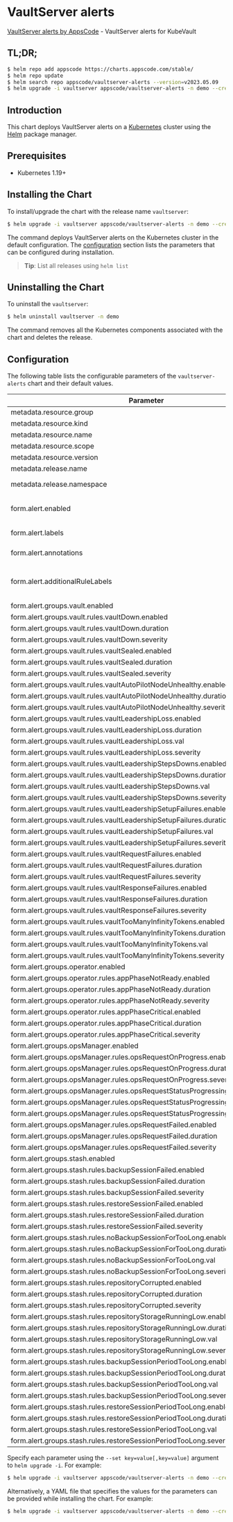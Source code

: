 # VaultServer alerts

[VaultServer alerts by AppsCode](https://github.com/appscode/alerts) - VaultServer alerts for KubeVault

## TL;DR;

```bash
$ helm repo add appscode https://charts.appscode.com/stable/
$ helm repo update
$ helm search repo appscode/vaultserver-alerts --version=v2023.05.09
$ helm upgrade -i vaultserver appscode/vaultserver-alerts -n demo --create-namespace --version=v2023.05.09
```

## Introduction

This chart deploys VaultServer alerts on a [Kubernetes](http://kubernetes.io) cluster using the [Helm](https://helm.sh) package manager.

## Prerequisites

- Kubernetes 1.19+

## Installing the Chart

To install/upgrade the chart with the release name `vaultserver`:

```bash
$ helm upgrade -i vaultserver appscode/vaultserver-alerts -n demo --create-namespace --version=v2023.05.09
```

The command deploys VaultServer alerts on the Kubernetes cluster in the default configuration. The [configuration](#configuration) section lists the parameters that can be configured during installation.

> **Tip**: List all releases using `helm list`

## Uninstalling the Chart

To uninstall the `vaultserver`:

```bash
$ helm uninstall vaultserver -n demo
```

The command removes all the Kubernetes components associated with the chart and deletes the release.

## Configuration

The following table lists the configurable parameters of the `vaultserver-alerts` chart and their default values.

|                                   Parameter                                   |                  Description                  |                Default                |
|-------------------------------------------------------------------------------|-----------------------------------------------|---------------------------------------|
| metadata.resource.group                                                       |                                               | <code>kubevault.com</code>            |
| metadata.resource.kind                                                        |                                               | <code>VaultServer</code>              |
| metadata.resource.name                                                        |                                               | <code>vaultserver</code>              |
| metadata.resource.scope                                                       |                                               | <code>Namespaced</code>               |
| metadata.resource.version                                                     |                                               | <code>v1alpha2</code>                 |
| metadata.release.name                                                         | Release name                                  | <code>""</code>                       |
| metadata.release.namespace                                                    | Release namespace                             | <code>""</code>                       |
| form.alert.enabled                                                            | # Enable PrometheusRule alerts                | <code>warning</code>                  |
| form.alert.labels                                                             | # Labels for default rules                    | <code>{"release":"prometheus"}</code> |
| form.alert.annotations                                                        | # Annotations for default rules               | <code>{}</code>                       |
| form.alert.additionalRuleLabels                                               | # Additional labels for PrometheusRule alerts | <code>{}</code>                       |
| form.alert.groups.vault.enabled                                               |                                               | <code>warning</code>                  |
| form.alert.groups.vault.rules.vaultDown.enabled                               |                                               | <code>true</code>                     |
| form.alert.groups.vault.rules.vaultDown.duration                              |                                               | <code>"0m"</code>                     |
| form.alert.groups.vault.rules.vaultDown.severity                              |                                               | <code>critical</code>                 |
| form.alert.groups.vault.rules.vaultSealed.enabled                             |                                               | <code>true</code>                     |
| form.alert.groups.vault.rules.vaultSealed.duration                            |                                               | <code>"0m"</code>                     |
| form.alert.groups.vault.rules.vaultSealed.severity                            |                                               | <code>critical</code>                 |
| form.alert.groups.vault.rules.vaultAutoPilotNodeUnhealthy.enabled             |                                               | <code>true</code>                     |
| form.alert.groups.vault.rules.vaultAutoPilotNodeUnhealthy.duration            |                                               | <code>"1m"</code>                     |
| form.alert.groups.vault.rules.vaultAutoPilotNodeUnhealthy.severity            |                                               | <code>critical</code>                 |
| form.alert.groups.vault.rules.vaultLeadershipLoss.enabled                     |                                               | <code>true</code>                     |
| form.alert.groups.vault.rules.vaultLeadershipLoss.duration                    |                                               | <code>"1m"</code>                     |
| form.alert.groups.vault.rules.vaultLeadershipLoss.val                         |                                               | <code>5</code>                        |
| form.alert.groups.vault.rules.vaultLeadershipLoss.severity                    |                                               | <code>critical</code>                 |
| form.alert.groups.vault.rules.vaultLeadershipStepsDowns.enabled               |                                               | <code>true</code>                     |
| form.alert.groups.vault.rules.vaultLeadershipStepsDowns.duration              |                                               | <code>"1m"</code>                     |
| form.alert.groups.vault.rules.vaultLeadershipStepsDowns.val                   |                                               | <code>5</code>                        |
| form.alert.groups.vault.rules.vaultLeadershipStepsDowns.severity              |                                               | <code>critical</code>                 |
| form.alert.groups.vault.rules.vaultLeadershipSetupFailures.enabled            |                                               | <code>true</code>                     |
| form.alert.groups.vault.rules.vaultLeadershipSetupFailures.duration           |                                               | <code>"1m"</code>                     |
| form.alert.groups.vault.rules.vaultLeadershipSetupFailures.val                |                                               | <code>5</code>                        |
| form.alert.groups.vault.rules.vaultLeadershipSetupFailures.severity           |                                               | <code>critical</code>                 |
| form.alert.groups.vault.rules.vaultRequestFailures.enabled                    |                                               | <code>true</code>                     |
| form.alert.groups.vault.rules.vaultRequestFailures.duration                   |                                               | <code>"15m"</code>                    |
| form.alert.groups.vault.rules.vaultRequestFailures.severity                   |                                               | <code>critical</code>                 |
| form.alert.groups.vault.rules.vaultResponseFailures.enabled                   |                                               | <code>true</code>                     |
| form.alert.groups.vault.rules.vaultResponseFailures.duration                  |                                               | <code>"15m"</code>                    |
| form.alert.groups.vault.rules.vaultResponseFailures.severity                  |                                               | <code>critical</code>                 |
| form.alert.groups.vault.rules.vaultTooManyInfinityTokens.enabled              |                                               | <code>true</code>                     |
| form.alert.groups.vault.rules.vaultTooManyInfinityTokens.duration             |                                               | <code>"5m"</code>                     |
| form.alert.groups.vault.rules.vaultTooManyInfinityTokens.val                  |                                               | <code>3</code>                        |
| form.alert.groups.vault.rules.vaultTooManyInfinityTokens.severity             |                                               | <code>warning</code>                  |
| form.alert.groups.operator.enabled                                            |                                               | <code>warning</code>                  |
| form.alert.groups.operator.rules.appPhaseNotReady.enabled                     |                                               | <code>true</code>                     |
| form.alert.groups.operator.rules.appPhaseNotReady.duration                    |                                               | <code>"5m"</code>                     |
| form.alert.groups.operator.rules.appPhaseNotReady.severity                    |                                               | <code>critical</code>                 |
| form.alert.groups.operator.rules.appPhaseCritical.enabled                     |                                               | <code>true</code>                     |
| form.alert.groups.operator.rules.appPhaseCritical.duration                    |                                               | <code>"15m"</code>                    |
| form.alert.groups.operator.rules.appPhaseCritical.severity                    |                                               | <code>warning</code>                  |
| form.alert.groups.opsManager.enabled                                          |                                               | <code>warning</code>                  |
| form.alert.groups.opsManager.rules.opsRequestOnProgress.enabled               |                                               | <code>true</code>                     |
| form.alert.groups.opsManager.rules.opsRequestOnProgress.duration              |                                               | <code>"0m"</code>                     |
| form.alert.groups.opsManager.rules.opsRequestOnProgress.severity              |                                               | <code>info</code>                     |
| form.alert.groups.opsManager.rules.opsRequestStatusProgressingToLong.enabled  |                                               | <code>true</code>                     |
| form.alert.groups.opsManager.rules.opsRequestStatusProgressingToLong.duration |                                               | <code>"30m"</code>                    |
| form.alert.groups.opsManager.rules.opsRequestStatusProgressingToLong.severity |                                               | <code>critical</code>                 |
| form.alert.groups.opsManager.rules.opsRequestFailed.enabled                   |                                               | <code>true</code>                     |
| form.alert.groups.opsManager.rules.opsRequestFailed.duration                  |                                               | <code>"0m"</code>                     |
| form.alert.groups.opsManager.rules.opsRequestFailed.severity                  |                                               | <code>critical</code>                 |
| form.alert.groups.stash.enabled                                               |                                               | <code>warning</code>                  |
| form.alert.groups.stash.rules.backupSessionFailed.enabled                     |                                               | <code>true</code>                     |
| form.alert.groups.stash.rules.backupSessionFailed.duration                    |                                               | <code>"0m"</code>                     |
| form.alert.groups.stash.rules.backupSessionFailed.severity                    |                                               | <code>critical</code>                 |
| form.alert.groups.stash.rules.restoreSessionFailed.enabled                    |                                               | <code>true</code>                     |
| form.alert.groups.stash.rules.restoreSessionFailed.duration                   |                                               | <code>"0m"</code>                     |
| form.alert.groups.stash.rules.restoreSessionFailed.severity                   |                                               | <code>critical</code>                 |
| form.alert.groups.stash.rules.noBackupSessionForTooLong.enabled               |                                               | <code>true</code>                     |
| form.alert.groups.stash.rules.noBackupSessionForTooLong.duration              |                                               | <code>"0m"</code>                     |
| form.alert.groups.stash.rules.noBackupSessionForTooLong.val                   |                                               | <code>18000</code>                    |
| form.alert.groups.stash.rules.noBackupSessionForTooLong.severity              |                                               | <code>warning</code>                  |
| form.alert.groups.stash.rules.repositoryCorrupted.enabled                     |                                               | <code>true</code>                     |
| form.alert.groups.stash.rules.repositoryCorrupted.duration                    |                                               | <code>"5m"</code>                     |
| form.alert.groups.stash.rules.repositoryCorrupted.severity                    |                                               | <code>critical</code>                 |
| form.alert.groups.stash.rules.repositoryStorageRunningLow.enabled             |                                               | <code>true</code>                     |
| form.alert.groups.stash.rules.repositoryStorageRunningLow.duration            |                                               | <code>"5m"</code>                     |
| form.alert.groups.stash.rules.repositoryStorageRunningLow.val                 |                                               | <code>10737418240 # 10GB</code>       |
| form.alert.groups.stash.rules.repositoryStorageRunningLow.severity            |                                               | <code>warning</code>                  |
| form.alert.groups.stash.rules.backupSessionPeriodTooLong.enabled              |                                               | <code>true</code>                     |
| form.alert.groups.stash.rules.backupSessionPeriodTooLong.duration             |                                               | <code>"0m"</code>                     |
| form.alert.groups.stash.rules.backupSessionPeriodTooLong.val                  |                                               | <code>1800 # 30 minute</code>         |
| form.alert.groups.stash.rules.backupSessionPeriodTooLong.severity             |                                               | <code>warning</code>                  |
| form.alert.groups.stash.rules.restoreSessionPeriodTooLong.enabled             |                                               | <code>true</code>                     |
| form.alert.groups.stash.rules.restoreSessionPeriodTooLong.duration            |                                               | <code>"0m"</code>                     |
| form.alert.groups.stash.rules.restoreSessionPeriodTooLong.val                 |                                               | <code>1800 # 30 minute</code>         |
| form.alert.groups.stash.rules.restoreSessionPeriodTooLong.severity            |                                               | <code>warning</code>                  |


Specify each parameter using the `--set key=value[,key=value]` argument to `helm upgrade -i`. For example:

```bash
$ helm upgrade -i vaultserver appscode/vaultserver-alerts -n demo --create-namespace --version=v2023.05.09 --set metadata.resource.group=kubevault.com
```

Alternatively, a YAML file that specifies the values for the parameters can be provided while
installing the chart. For example:

```bash
$ helm upgrade -i vaultserver appscode/vaultserver-alerts -n demo --create-namespace --version=v2023.05.09 --values values.yaml
```
